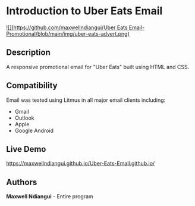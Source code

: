 # Introduction to Uber Eats Email

[![](https://github.com/maxwellndiangui/Uber Eats Email-Promotional/blob/main/img/uber-eats-advert.png)]([https://d7chau.github.io/adobe-email/](https://maxwellndiangui.github.io/Uber-Eats-Email.github.io/))

## Description

A responsive promotional email for "Uber Eats" built using HTML and CSS.

## Compatibility

Email was tested using Litmus in all major email clients including:

* Gmail
* Outlook 
* Apple 
* Google Android

## Live Demo

https://maxwellndiangui.github.io/Uber-Eats-Email.github.io/
 
## Authors

**Maxwell Ndiangui** - Entire program
